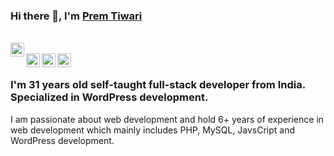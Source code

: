 ### Hi there 👋, I'm [Prem Tiwari](https://www.freewebmentor.com)

<br/>
<a href="https://facebook.com/thepremtiwari">
  <img align="left" alt="Prem Tiwari| Facebook" width="22px" src="https://cdn.jsdelivr.net/npm/simple-icons@v3/icons/facebook.svg" />
</a>

<br/>
<a href="https://twitter.com/thepremtiwari">
  <img align="left" alt="Prem Tiwari| Twitter" width="22px" src="https://cdn.jsdelivr.net/npm/simple-icons@v3/icons/twitter.svg" />
</a>

<a href="https://www.linkedin.com/in/thepremtiwari/">
  <img align="left" alt="Linkedin" width="22px" src="https://cdn.jsdelivr.net/npm/simple-icons@v3/icons/linkedin.svg" />
</a>

<a href="https://www.instagram.com/thepremtiwari/">
  <img align="left" alt="Instagram" width="22px" src="https://cdn.jsdelivr.net/npm/simple-icons@v3/icons/instagram.svg" />
</a>
<br />

### I'm 31 years old self-taught full-stack developer from India. Specialized in WordPress development.

I am passionate about web development and hold 6+ years of experience in web development which mainly includes PHP, MySQL, JavsCript and WordPress development. 
